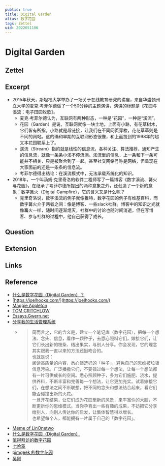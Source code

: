 ```yaml
---
public: true  
title: Digital Garden  
alias: 数字花园  
tags: Zettel  
uid: 2022051106  
---
```


# Digital Garden

## Zettel
## Excerpt
- 2015年秋天，斯坦福大学举办了一场关于在线教育研究的讲座，来自华盛顿州立大学的麦克·考菲尔德做了一个50分钟的主题演讲，演讲的标题是《花园与溪流：电子田园牧歌》。
	- 麦克·考菲尔德认为，互联网有两种形态，一种是“花园”，一种是“溪流”。
	- 花园（Garden）是说，互联网就像一块土地，上面有小路，有花草树木，它们皆有所指。小路就是超链接，让我们在不同网页穿梭，花花草草则是不同的网站。这的确和早期的互联网形态很像，和上面提到的1998年的超文本花园联系上了。
	- 溪流（Stream）指的就是线性的信息流，各种关注、算法推荐、通知产生的信息流，就像一条条小溪不停流淌。溪流里的信息，上一条和下一条可能并不相关，只是被聚合到了一起。甚至社交网络号称是网络，但呈现在大家面前的还是一条条的信息流。
	- 考菲尔德得出结论：在溪流模式中，无法承载系统化的知识。
- 2018年，一个叫汤姆·克里奇洛的软件工程师写了一篇博客《数字溪流、篝火与花园》，在继承了考菲尔德所提出的两种意象之外，还创造了一个新的意象：数字篝火（Digital Campfire），它的含义又是什么呢？
	- 克里奇洛说，数字溪流的例子就像推特，数字花园的例子有维基百科，而数字篝火介于两者之间：像是博客、一些slack社群。博客中的知识之光就像篝火一样，随时间逐渐熄灭，社群中的讨论也随时间消逝，但在写博客、参与社群的过程中，他自己获得了成长。
## Question
## Extension
## Links
## Reference
- [什么是数字花园（Digital Garden）？](https://www.zhihu.com/question/400660802)
- [https://joelhooks.com/](https://joelhooks.com/)
- [Maggie Appleton](https://maggieappleton.com/)
- [TOM CRITCHLOW](https://tomcritchlow.com/)
- [Essays.Gwern.net](https://www.gwern.net/)
- [分享我的生活管理系统](https://mp.weixin.qq.com/s/iR9UrlKZU81NFqKqkE6qTw)
	- > 简而言之，它的含义是，建立一个笔记库（数字花园），把每一个想法、念头、信息，看作一颗种子，去悉心照料它们，嫁接它们，让它们长出新的枝条、结出果实，与别人分享。你会发现，它的理念其实跟我一直以来的方法还挺吻合的。  
		> 也就是说：  
		> 阅读高质量的内容，悉心筛选好的「种子」，避免自己的思维被垃圾信息污染。广泛播撒它们，不要错过每一个想法，让每一个想法都有一片可供成长的空间。悉心照顾种子，多为它们施肥、浇水，提供养料，不断丰富和完善每一个想法，让它更加充实。试着嫁接它们，在想法之间不断联想，把不同的念头和想法结合起来，看它们能否碰撞出新的火花。  
		> 一旦开花结果，让它们成为花园里新的风景，来丰富你的大脑，不断更新你的思维模式。当你孕育出一些有趣的成果，不妨把它分享给别人，向别人传达你的启发，让集体智慧得以增长。  
		> 也希望每个人，都能拥有一片属于自己的「数字花园」。
- [Meme of LinOnetwo](https://onetwo.ren/wiki/#:Index)
- [什么是数字花园（Digital Garden）](https://www.notion.so/Digital-Garden-effa3aa294af4d07ac279e74aec69602)
- [值得拜访的数字花园](https://e5hgw1llp3.feishu.cn/wiki/wikcn1kaRdwotEpPqFogirva9Ah)
- [七吟覃](https://e5hgw1llp3.feishu.cn/wiki/wikcnMq2MuLbIHMzwniy3uNCOje)
- [pimgeek 的数字花园](https://wiki.hintsnet.com/)
- [吴刚](https://www.coachwugang.com/_Homepage)